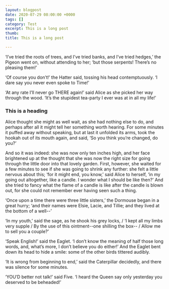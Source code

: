 ```yaml
---
layout: blogpost
date: 2020-07-29 08:00:00 +0000
tags: []
category: Test
excerpt: This is a long post
thumb: 
title: This is a long post

---
```

<p>‘I’ve tried the roots of trees, and I’ve tried banks, and I’ve tried hedges,’ the Pigeon went on, without attending to her; ‘but those serpents! There’s no pleasing them!’</p>

<p>‘Of course you don’t!’ the Hatter said, tossing his head contemptuously. ‘I dare say you never even spoke to Time!’</p>

<p>‘At any rate I’ll never go THERE again!’ said Alice as she picked her way through the wood. ‘It’s the stupidest tea-party I ever was at in all my life!’</p>

<h3>This is a heading</h3>
<p>Alice thought she might as well wait, as she had nothing else to do, and perhaps after all it might tell her something worth hearing. For some minutes it puffed away without speaking, but at last it unfolded its arms, took the hookah out of its mouth again, and said, ‘So you think you’re changed, do you?’</p>

<p>And so it was indeed: she was now only ten inches high, and her face brightened up at the thought that she was now the right size for going through the little door into that lovely garden. First, however, she waited for a few minutes to see if she was going to shrink any further: she felt a little nervous about this; ‘for it might end, you know,’ said Alice to herself, ‘in my going out altogether, like a candle. I wonder what I should be like then?’ And she tried to fancy what the flame of a candle is like after the candle is blown out, for she could not remember ever having seen such a thing.</p>

<p>‘Once upon a time there were three little sisters,’ the Dormouse began in a great hurry; ‘and their names were Elsie, Lacie, and Tillie; and they lived at the bottom of a well--’</p>

<p>‘In my youth,’ said the sage, as he shook his grey locks, / ‘I kept all my limbs very supple / By the use of this ointment--one shilling the box-- / Allow me to sell you a couple?’</p>

<p>‘Speak English!’ said the Eaglet. ‘I don’t know the meaning of half those long words, and, what’s more, I don’t believe you do either!’ And the Eaglet bent down its head to hide a smile: some of the other birds tittered audibly.</p>

<p>‘It is wrong from beginning to end,’ said the Caterpillar decidedly, and there was silence for some minutes.</p>

<p>‘YOU’D better not talk!’ said Five. ‘I heard the Queen say only yesterday you deserved to be beheaded!’</p>
